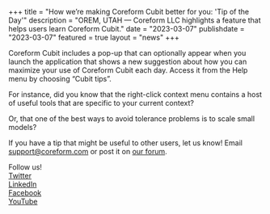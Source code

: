 +++
title = "How we’re making Coreform Cubit better for you: 'Tip of the Day'"
description = "OREM, UTAH — Coreform LLC highlights a feature that helps users learn Coreform Cubit."
date = "2023-03-07"
publishdate = "2023-03-07"
featured = true
layout = "news"
+++

Coreform Cubit includes a pop-up that can optionally appear when you launch the application that shows a new suggestion about how you can maximize your use of Coreform Cubit each day. Access it from the Help menu by choosing “Cubit tips”.

For instance, did you know that the right-click context menu contains a host of useful tools that are specific to your current context?

Or, that one of the best ways to avoid tolerance problems is to scale small models?

If you have a tip that might be useful to other users, let us know! Email [support@coreform.com](mailto:support@coreform.com) or post it on [our forum](https://forum.coreform.com/categories/).


Follow us! <br>
[Twitter](https://twitter.com/TheCoreform) <br>
[LinkedIn](https://www.linkedin.com/company/coreform/)<br>
[Facebook](https://www.facebook.com/coreform)<br>
[YouTube](https://www.youtube.com/channel/UCsxDLIP5PKfSwW0fmSoTpnA)<br>
